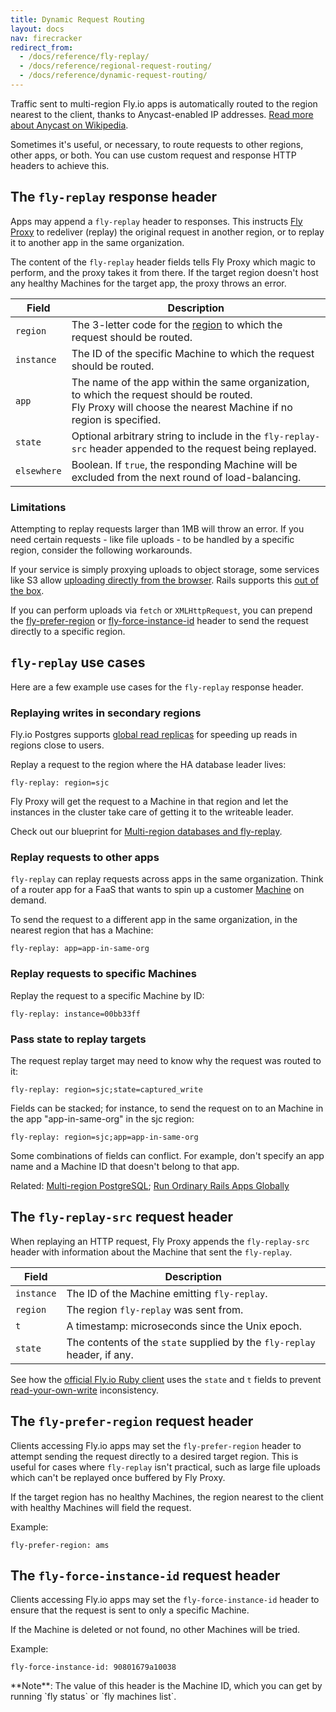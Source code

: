 ```yaml
---
title: Dynamic Request Routing
layout: docs
nav: firecracker
redirect_from:
  - /docs/reference/fly-replay/
  - /docs/reference/regional-request-routing/
  - /docs/reference/dynamic-request-routing/
---
```


Traffic sent to multi-region Fly.io apps is automatically routed to the region nearest to the client, thanks to Anycast-enabled IP addresses. [Read more about Anycast on Wikipedia](https://en.wikipedia.org/wiki/Anycast).

Sometimes it's useful, or necessary, to route requests to other regions, other apps, or both. You can use custom request and response HTTP headers to achieve this.

## The `fly-replay` response header

Apps may append a `fly-replay` header to responses. This instructs [Fly Proxy](/docs/reference/fly-proxy) to redeliver (replay) the original request in another region, or to replay it to another app in the same organization.

The content of the `fly-replay` header fields tells Fly Proxy which magic to perform, and the proxy takes it from there. If the target region doesn't host any healthy Machines for the target app, the proxy throws an error.

|Field |Description |
|---|---|
|`region` | The 3-letter code for the [region](/docs/reference/regions/) to which the request should be routed. |
|`instance` | The ID of the specific Machine to which the request should be routed. |
|`app` | The name of the app within the same organization, to which the request should be routed.<br>Fly Proxy will choose the nearest Machine if no region is specified.|
|`state` | Optional arbitrary string to include in the `fly-replay-src` header appended to the request being replayed. |
|`elsewhere` | Boolean. If `true`, the responding Machine will be excluded from the next round of load-balancing. |

### Limitations

Attempting to replay requests larger than 1MB will throw an error. If you need certain requests - like file uploads - to be handled by a specific region, consider the following workarounds.

If your service is simply proxying uploads to object storage, some services like S3 allow [uploading directly from the browser](https://aws.amazon.com/blogs/compute/uploading-to-amazon-s3-directly-from-a-web-or-mobile-application/+external). Rails supports this [out of the box](https://guides.rubyonrails.org/active_storage_overview.html#direct-uploads+external).

If you can perform uploads via `fetch` or `XMLHttpRequest`, you can prepend the [fly-prefer-region](#the-fly-prefer-region-request-header) or [fly-force-instance-id](#the-fly-force-instance-id-request-header) header to send the request directly to a specific region.


## `fly-replay` use cases

Here are a few example use cases for the `fly-replay` response header.

### Replaying writes in secondary regions

Fly.io Postgres supports [global read replicas](/docs/postgres/high-availability-and-global-replication) for speeding up reads in regions close to users.

Replay a request to the region where the HA database leader lives:

```
fly-replay: region=sjc
```

Fly Proxy will get the request to a Machine in that region and let the instances in the cluster take care of getting it to the writeable leader.

Check out our blueprint for [Multi-region databases and fly-replay](/docs/blueprints/multi-region-fly-replay/).

### Replay requests to other apps

`fly-replay` can replay requests across apps in the same organization. Think of a router app for a FaaS that wants to spin up a customer [Machine](/docs/machines/) on demand.

To send the request to a different app in the same organization, in the nearest region that has a Machine:

```
fly-replay: app=app-in-same-org
```

### Replay requests to specific Machines

Replay the request to a specific Machine by ID:

```
fly-replay: instance=00bb33ff
```

### Pass state to replay targets

The request replay target may need to know why the request was routed to it:

```
fly-replay: region=sjc;state=captured_write
```

Fields can be stacked; for instance, to send the request on to an Machine in the app "app-in-same-org" in the sjc region:

```
fly-replay: region=sjc;app=app-in-same-org
```

Some combinations of fields can conflict. For example, don't specify an app name and a Machine ID that doesn't belong to that app.

Related: [Multi-region PostgreSQL](/docs/postgres/high-availability-and-global-replication); [Run Ordinary Rails Apps Globally](/blog/run-ordinary-rails-apps-globally/)

## The `fly-replay-src` request header

When replaying an HTTP request, Fly Proxy appends the `fly-replay-src` header with information about the Machine that sent the `fly-replay`.

|Field |Description |
|---|---|
|`instance` | The ID of the Machine emitting `fly-replay`. |
|`region` | The region `fly-replay` was sent from. |
|`t` | A timestamp: microseconds since the Unix epoch. |
|`state` | The contents of the `state` supplied by the `fly-replay` header, if any. |

See how the [official Fly.io Ruby client](https://github.com/superfly/fly-ruby/blob/main/lib/fly-ruby/regional_database.rb#L74-L76+external) uses the `state` and `t` fields to prevent [read-your-own-write](https://jepsen.io/consistency/models/read-your-writes+external) inconsistency.

## The `fly-prefer-region` request header

Clients accessing Fly.io apps may set the `fly-prefer-region` header to attempt sending the request directly to a desired target region. This is useful for cases where `fly-replay` isn't practical, such as large file uploads which can't be replayed once buffered by Fly Proxy.

If the target region has no healthy Machines, the region nearest to the client with healthy Machines will field the request.

Example:

```
fly-prefer-region: ams
```

## The `fly-force-instance-id` request header

Clients accessing Fly.io apps may set the `fly-force-instance-id` header to ensure that the request is sent to only a specific Machine.

If the Machine is deleted or not found, no other Machines will be tried.

Example:

```
fly-force-instance-id: 90801679a10038
```

<div class="note icon">
**Note**: The value of this header is the Machine ID, which you can get by running `fly status` or `fly machines list`.
</div>
